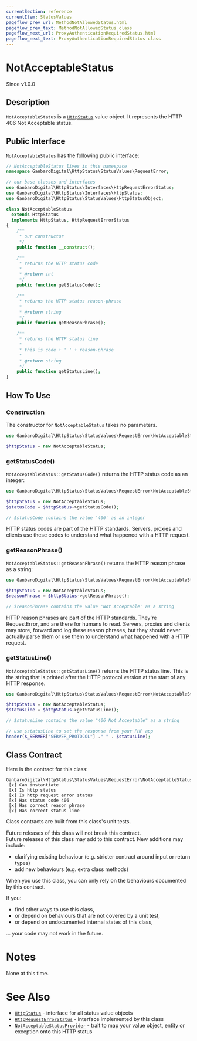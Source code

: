 ```yaml
---
currentSection: reference
currentItem: StatusValues
pageflow_prev_url: MethodNotAllowedStatus.html
pageflow_prev_text: MethodNotAllowedStatus class
pageflow_next_url: ProxyAuthenticationRequiredStatus.html
pageflow_next_text: ProxyAuthenticationRequiredStatus class
---
```


# NotAcceptableStatus

<div class="callout info">
Since v1.0.0
</div>

## Description

`NotAcceptableStatus` is a [`HttpStatus`](../Interfaces/HttpStatus.html) value object. It represents the HTTP 406 Not Acceptable status.

## Public Interface

`NotAcceptableStatus` has the following public interface:

```php
// NotAcceptableStatus lives in this namespace
namespace GanbaroDigital\HttpStatus\StatusValues\RequestError;

// our base classes and interfaces
use GanbaroDigital\HttpStatus\Interfaces\HttpRequestErrorStatus;
use GanbaroDigital\HttpStatus\Interfaces\HttpStatus;
use GanbaroDigital\HttpStatus\StatusValues\HttpStatusObject;

class NotAcceptableStatus
  extends HttpStatus
  implements HttpStatus, HttpRequestErrorStatus
{
    /**
     * our constructor
     */
    public function __construct();

    /**
     * returns the HTTP status code
     *
     * @return int
     */
    public function getStatusCode();

    /**
     * returns the HTTP status reason-phrase
     *
     * @return string
     */
    public function getReasonPhrase();

    /**
     * returns the HTTP status line
     *
     * this is code + ' ' + reason-phrase
     *
     * @return string
     */
    public function getStatusLine();
}
```

## How To Use

### Construction

The constructor for `NotAcceptableStatus` takes no parameters.

```php
use GanbaroDigital\HttpStatus\StatusValues\RequestError\NotAcceptableStatus;

$httpStatus = new NotAcceptableStatus;
```

### getStatusCode()

`NotAcceptableStatus::getStatusCode()` returns the HTTP status code as an integer:

```php
use GanbaroDigital\HttpStatus\StatusValues\RequestError\NotAcceptableStatus;

$httpStatus = new NotAcceptableStatus;
$statusCode = $httpStatus->getStatusCode();

// $statusCode contains the value '406' as an integer
```

HTTP status codes are part of the HTTP standards. Servers, proxies and clients use these codes to understand what happened with a HTTP request.

### getReasonPhrase()

`NotAcceptableStatus::getReasonPhrase()` returns the HTTP reason phrase as a string:

```php
use GanbaroDigital\HttpStatus\StatusValues\RequestError\NotAcceptableStatus;

$httpStatus = new NotAcceptableStatus;
$reasonPhrase = $httpStatus->getReasonPhrase();

// $reasonPhrase contains the value 'Not Acceptable' as a string
```

HTTP reason phrases are part of the HTTP standards. They're RequestError, and are there for humans to read. Servers, proxies and clients may store, forward and log these reason phrases, but they should never actually parse them or use them to understand what happened with a HTTP request.

### getStatusLine()

`NotAcceptableStatus::getStatusLine()` returns the HTTP status line. This is the string that is printed after the HTTP protocol version at the start of any HTTP response.

```php
use GanbaroDigital\HttpStatus\StatusValues\RequestError\NotAcceptableStatus;

$httpStatus = new NotAcceptableStatus;
$statusLine = $httpStatus->getStatusLine();

// $statusLine contains the value "406 Not Acceptable" as a string

// use $statusLine to set the response from your PHP app
header($_SERVER["SERVER_PROTOCOL"] ." " . $statusLine);
```

## Class Contract

Here is the contract for this class:

    GanbaroDigital\HttpStatus\StatusValues\RequestError\NotAcceptableStatus
     [x] Can instantiate
     [x] Is http status
     [x] Is http request error status
     [x] Has status code 406
     [x] Has correct reason phrase
     [x] Has correct status line

Class contracts are built from this class's unit tests.

<div class="callout success">
Future releases of this class will not break this contract.
</div>

<div class="callout info" markdown="1">
Future releases of this class may add to this contract. New additions may include:

* clarifying existing behaviour (e.g. stricter contract around input or return types)
* add new behaviours (e.g. extra class methods)
</div>

<div class="callout warning" markdown="1">
When you use this class, you can only rely on the behaviours documented by this contract.

If you:

* find other ways to use this class,
* or depend on behaviours that are not covered by a unit test,
* or depend on undocumented internal states of this class,

... your code may not work in the future.
</div>

# Notes

None at this time.

# See Also

* [`HttpStatus`](../Interfaces/HttpStatus.html) - interface for all status value objects
* [`HttpRequestErrorStatus`](../Interfaces/HttpRequestErrorStatus.html) - interface implemented by this class
* [`NotAcceptableStatusProvider`](../StatusProviders/NotAcceptableStatusProvider.html) - trait to map your value object, entity or exception onto this HTTP status
